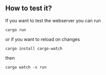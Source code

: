 
## How to test it?
If you want to test the webserver you can run
```shell
cargo run 
```
or if you want to reload on changes
```shell
cargo install cargo-watch
```
then
```shell
cargo watch -x run
```